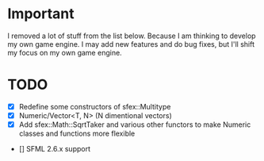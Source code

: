 # Important
I removed a lot of stuff from the list below. Because I am thinking to develop my own game engine. I may add new features and do bug fixes, but I'll shift my focus on my own game engine.  

# TODO
+ [X] Redefine some constructors of sfex::Multitype
+ [X] Numeric/Vector<T, N> (N dimentional vectors)
+ [X] Add sfex::Math::SqrtTaker and various other functors to make Numeric classes and functions more flexible
+ [] SFML 2.6.x support
